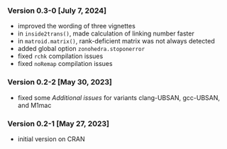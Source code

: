 
### Version 0.3-0 [July 7, 2024]

* improved the wording of three vignettes
* in `inside2trans()`, made calculation of linking number faster
* in `matroid.matrix()`, rank-deficient matrix was not always detected
* added global option `zonohedra.stoponerror`
* fixed `rchk` compilation issues
* fixed `noRemap` compilation issues


### Version 0.2-2 [May 30, 2023]

* fixed some *Additional issues* for variants clang-UBSAN, gcc-UBSAN, and M1mac


### Version 0.2-1 [May 27, 2023]

* initial version on CRAN
